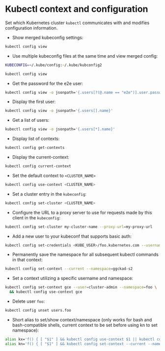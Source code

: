 # Kubectl context and configuration

Set which Kubernetes cluster `kubectl` communicates with and modifies configuration information.

* Show merged kubeconfig settings:

```zsh
kubectl config view
```

* Use multiple kubeconfig files at the same time and view merged config:

```zsh
KUBECONFIG=~/.kube/config:~/.kube/kubconfig2
```

```zsh
kubectl config view
```

* Get the password for the e2e user:

```zsh
kubectl config view -o jsonpath='{.users[?(@.name == "e2e")].user.password}'
```

* Display the first user:

```zsh
kubectl config view -o jsonpath='{.users[].name}'
```

* Get a list of users:

```zsh
kubectl config view -o jsonpath='{.users[*].name}'
```

* Display list of contexts:

```zsh
kubectl config get-contexts
```

* Display the current-context:

```zsh
kubectl config current-context
```

* Set the default context to `<CLUSTER_NAME>`

```zsh
kubectl config use-context <CLUSTER_NAME>
```

* Set a cluster entry in the `kubeconfig`:

```zsh
kubectl config set-cluster <CLUSTER_NAME>
```

* Configure the URL to a proxy server to use for requests made by this client in the `kubeconfig`:

```zsh
kubectl config set-cluster my-cluster-name --proxy-url=my-proxy-url
```

* Add a new user to your kubeconf that supports basic auth:

```zsh
kubectl config set-credentials <KUBE_USER>/foo.kubernetes.com --username=<KUBE_USER> --password=<KUBE_PASSWORD>
```

* Permanently save the namespace for all subsequent kubectl commands in that context:

```zsh
kubectl config set-context --current --namespace=ggckad-s2
```

* Set a context utilizing a specific username and namespace:

```zsh
kubectl config set-context gce --user=cluster-admin --namespace=foo \
  && kubectl config use-context gce
```

* Delete user `foo`:

```zsh
kubectl config unset users.foo
```

* Short alias to set/show context/namespace (only works for bash and bash-compatible shells, current context to be set before using kn to set namespace):

```zsh
alias kx='f() { [ "$1" ] && kubectl config use-context $1 || kubectl config current-context ; } ; f'
alias kn='f() { [ "$1" ] && kubectl config set-context --current --namespace $1 || kubectl config view --minify | grep namespace | cut -d" " -f6 ; } ; f'
```
